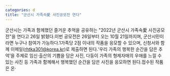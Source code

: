 ```yaml
---
categories: d
title: "군산시 가족속愛 사진공모전 연다"
---
```

군산시는 가족과 함께했던 즐거운 추억을 공유하는 "2022년 군산시 가족속愛 사진공모전"을 연다고 26일 밝혔다.이번 공모전은 26일부터 오는 10월 21일까지며, 군산시민이라면 누구나 참여가 가능하다.1가족당 2점 이내의 작품을 응모할 수 있으며, 신청서와 함께 이메일(rhtka301@korea.kr)로 제출하면 된다.‘우리 가족의 행복한 순간을 담은 추억’을 주제로 임신‧출산의 기쁨을 담은 사진, 다둥이 가족의 형제자매의 우애를 느낄 수 있는 사진 등 가족과 함께해서 행복했던 순간을 담은 사진을 응모하면 된다.접수된 작품은 온·